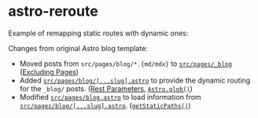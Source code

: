 # astro-reroute
Example of remapping static routes with dynamic ones:

Changes from original Astro blog template:
- Moved posts from `src/pages/blog/*.{md/mdx}` to [`src/pages/_blog`](src/pages/_blog) ([Excluding Pages](https://docs.astro.build/en/core-concepts/routing/#excluding-pages))
- Added [`src/pages/blog/[...slug].astro`](src/pages/blog/[...slug].astro) to provide the dynamic routing for the `_blog/` posts. ([Rest Parameters](https://docs.astro.build/en/core-concepts/routing/#rest-parameters), [`Astro.glob()`](https://docs.astro.build/en/reference/api-reference/#astroglob))
- Modified [`src/pages/blog.astro`](src/pages/blog.astro) to load information from [`src/pages/blog/[...slug].astro`](src/pages/blog/[...slug].astro). ([`getStaticPaths()`](https://docs.astro.build/en/reference/api-reference/#getstaticpaths))
